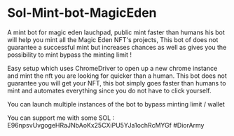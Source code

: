 # Sol-Mint-bot-MagicEden
A mint bot for magic eden lauchpad, public mint faster than humans
his bot will help you mint all the Magic Eden NFT's projects, This bot of does not guarantee a successful mint but increases chances as well as gives you the possibility to mint bypass the minting limit !

Easy setup which uses ChromeDriver to open up a new chrome instance and mint the nft you are looking for quicker than a human. This bot does not guarantee you will get your NFT, this bot simply goes faster than humans to mint and automates everything since you do not have to click yourself.

You can launch multiple instances of the bot to bypass minting limit / wallet

You can support me with some SOL : 
E96npsvUvgogeHRaJNbAoKx25CXiPU5YJa1ochRcMYGf
#DiorArmy
